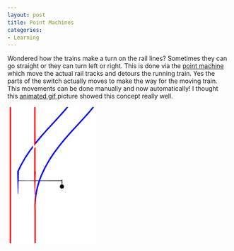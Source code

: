 ```yaml
---
layout: post
title: Point Machines
categories:
- Learning
---
```



Wondered how the trains make a turn on the rail lines? Sometimes they can go straight or they can turn left or right. This is done via the [point machine ](http://en.wikipedia.org/wiki/Railroad_switch)which move the actual rail tracks and detours the running train. Yes the parts of the switch actually moves to make the way for the moving train. This movements can be done manually and now automatically! I thought this [animated gif ](http://en.wikipedia.org/wiki/Image:Railroad_switch_animation.gif)picture showed this concept really well.

![](/img/railroad_switch_animation.gif)
